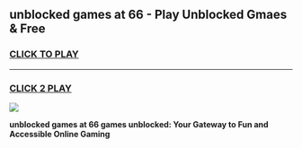 
## unblocked games at 66 - Play Unblocked Gmaes & Free
<h3>
<a href="https://news.freeplayer.one?title=unblocked_games_at_66&ref=23F">CLICK TO PLAY</a></h3>
<hr>

<h3>
<a href="https://news.freeplayer.one?title=unblocked_games_at_66&ref=23F">CLICK 2 PLAY</a>
  
</h3>

<a href="https://news.freeplayer.one?title=unblocked_games_at_66&ref=23F/"><img src="https://clearcache.store/games.png"></a>


**unblocked games at 66 games unblocked: Your Gateway to Fun and Accessible Online Gaming**
